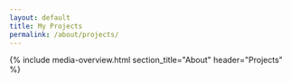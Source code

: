 ```yaml
---
layout: default
title: My Projects
permalink: /about/projects/
---
```


{% include media-overview.html section_title="About" header="Projects" %}